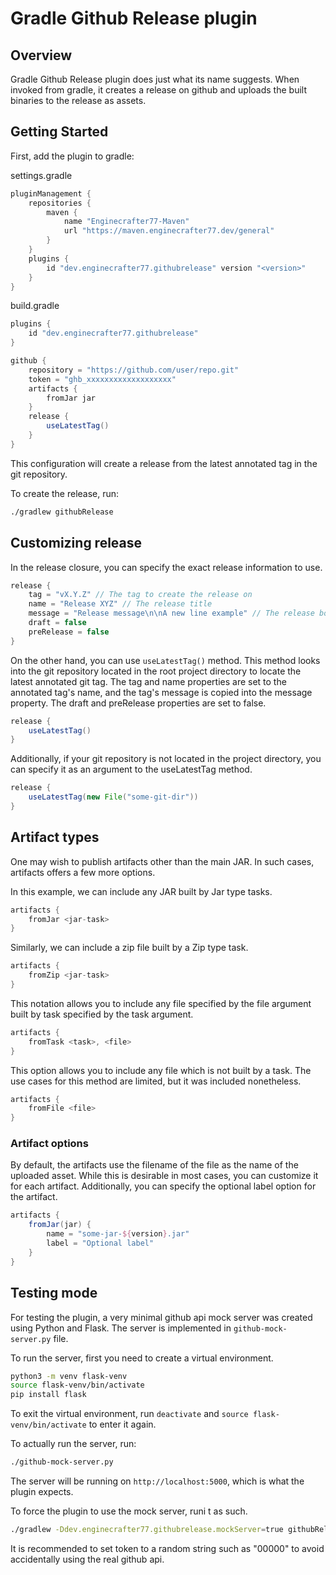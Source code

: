 # Gradle Github Release plugin

## Overview
Gradle Github Release plugin does just what its
name suggests. When invoked from gradle, it creates
a release on github and uploads the built binaries
to the release as assets.

## Getting Started

First, add the plugin to gradle:

settings.gradle
```groovy
pluginManagement {
	repositories {
		maven {
			name "Enginecrafter77-Maven"
			url "https://maven.enginecrafter77.dev/general"
		}
	}
	plugins {
		id "dev.enginecrafter77.githubrelease" version "<version>"
	}
}
```

build.gradle
```groovy
plugins {
	id "dev.enginecrafter77.githubrelease"
}

github {
	repository = "https://github.com/user/repo.git"
	token = "ghb_xxxxxxxxxxxxxxxxxxx"
	artifacts {
		fromJar jar
	}
	release {
		useLatestTag()
	}
}
```

This configuration will create a release from
the latest annotated tag in the git repository.

To create the release, run:
```bash
./gradlew githubRelease
```

## Customizing release
In the release closure, you can specify the exact
release information to use.

```groovy
release {
	tag = "vX.Y.Z" // The tag to create the release on
	name = "Release XYZ" // The release title
	message = "Release message\n\nA new line example" // The release body
	draft = false
	preRelease = false
}
```

On the other hand, you can use `useLatestTag()` method.
This method looks into the git repository located in the root project directory
to locate the latest annotated git tag. The tag and name
properties are set to the annotated tag's name, and the
tag's message is copied into the message property.
The draft and preRelease properties are set to false.
```groovy
release {
	useLatestTag()
}
```

Additionally, if your git repository is not located
in the project directory, you can specify it as an
argument to the useLatestTag method.
```groovy
release {
	useLatestTag(new File("some-git-dir"))
}
```

## Artifact types
One may wish to publish artifacts other than the main JAR.
In such cases, artifacts offers a few more options.

In this example, we can include any JAR built by Jar type tasks.
```groovy
artifacts {
	fromJar <jar-task>
}
```

Similarly, we can include a zip file built by a Zip type task.
```groovy
artifacts {
	fromZip <jar-task>
}
```

This notation allows you to include any file specified
by the file argument built by task specified by the task argument.
```groovy
artifacts {
	fromTask <task>, <file>
}
```

This option allows you to include any file which is not built by a task.
The use cases for this method are limited, but it was included nonetheless.
```groovy
artifacts {
	fromFile <file>
}
```

### Artifact options
By default, the artifacts use the filename of
the file as the name of the uploaded asset. While
this is desirable in most cases, you can customize
it for each artifact. Additionally, you can specify
the optional label option for the artifact.

```groovy
artifacts {
	fromJar(jar) {
		name = "some-jar-${version}.jar"
		label = "Optional label"
	}
}
```

## Testing mode
For testing the plugin, a very minimal github api mock
server was created using Python and Flask. The server
is implemented in `github-mock-server.py` file.

To run the server, first you need to create a virtual environment.
```bash
python3 -m venv flask-venv
source flask-venv/bin/activate
pip install flask
```

To exit the virtual environment, run `deactivate` and `source flask-venv/bin/activate` to enter it again.

To actually run the server, run:
```bash
./github-mock-server.py
```

The server will be running on `http://localhost:5000`, which is what the plugin expects.

To force the plugin to use the mock server, runi t as such.
```bash
./gradlew -Ddev.enginecrafter77.githubrelease.mockServer=true githubRelease
```

It is recommended to set token to a random string
such as "00000" to avoid accidentally using the real github api.
